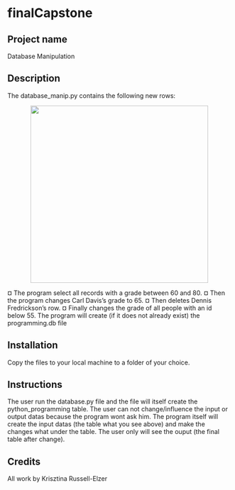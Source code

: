 # finalCapstone


<!-- PROJECTNAME -->
## Project name
Database Manipulation

<!-- Description -->
## Description

The database_manip.py contains the following new rows:
<div id="header" align="center">
  <img src="https://user-images.githubusercontent.com/82880530/216691466-94f1dfc3-6d48-4f16-8600-6465562192ab.png" {width=40px height=400px}/>
</div>
   
  ¤ The program select all records with a grade between 60 and 80.
  ¤ Then the program changes Carl Davis’s grade to 65.
  ¤ Then deletes Dennis Fredrickson’s row.
  ¤ Finally changes the grade of all people with an id below 55.
 The program will create (if it does not already exist) the programming.db file

<!-- Installation -->
## Installation

Copy the files to your local machine to a folder of your choice.

<!-- Instructions -->
## Instructions

The user run the database.py file and the file will itself create the python_programming table. The user can not change/influence the input or output datas because the program wont ask him. The program itself will create the input datas (the table what you see above) and make the changes what under the table. The user only will see the ouput (the final table after change).

<!-- Credits -->
## Credits

All work by Krisztina Russell-Elzer
